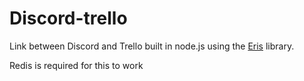 # Discord-trello
Link between Discord and Trello built in node.js using the [Eris](https://abal.moe/Eris/index.html) library.

Redis is required for this to work
